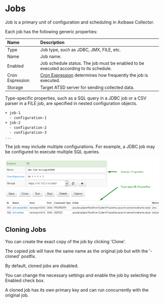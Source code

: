 # Jobs

Job is a primary unit of configuration and scheduling in Axibase Collector. 

Each job has the following generic properties: 

| **Name** | **Description** |
|:--- |:---|
| Type | Job type, such as JDBC, JMX, FILE, etc.|
| Name | Job name. |
| Enabled | Job schedule status. The job must be enabled to be executed according to its schedule. |
| Cron Expression | [Cron Expression](scheduling.md#cron-expressions) determines how frequently the job is executed.
| Storage | Target ATSD server for sending collected data. |

Type-specific properties, such as a SQL query in a JDBC job or a CSV parser in a FILE job, are specified in nested configuration objects.

```
+ job-1
  - configuration-1
+ job-2
  - configuration-2
  - configuration-3
...
```

The job may include multiple configurations. For example, a JDBC job may be configured to execute multiple SQL queries.

![](job-properties.png)

## Cloning Jobs

You can create the exact copy of the job by clicking 'Clone'.

The copied job will have the same name as the original job but with the '-cloned' postfix. 

By default, cloned jobs are disabled. 

You can change the necessary settings and enable the job by selecting the Enabled check box. 

A cloned job has its own primary key and can run concurrently with the original job.
